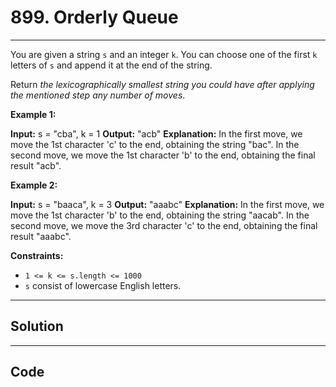 # 899. Orderly Queue

---

You are given a string `s` and an integer `k`. You can choose one of the first `k` letters of `s` and append it at the end of the string.

Return _the lexicographically smallest string you could have after applying the mentioned step any number of moves_.

 

**Example 1:**


**Input:** s = "cba", k = 1
**Output:** "acb"
**Explanation:** 
In the first move, we move the 1st character 'c' to the end, obtaining the string "bac".
In the second move, we move the 1st character 'b' to the end, obtaining the final result "acb".


**Example 2:**


**Input:** s = "baaca", k = 3
**Output:** "aaabc"
**Explanation:** 
In the first move, we move the 1st character 'b' to the end, obtaining the string "aacab".
In the second move, we move the 3rd character 'c' to the end, obtaining the final result "aaabc".


 

**Constraints:**

  * `1 <= k <= s.length <= 1000`
  * `s` consist of lowercase English letters.

---

## Solution



---

## Code
```python


```